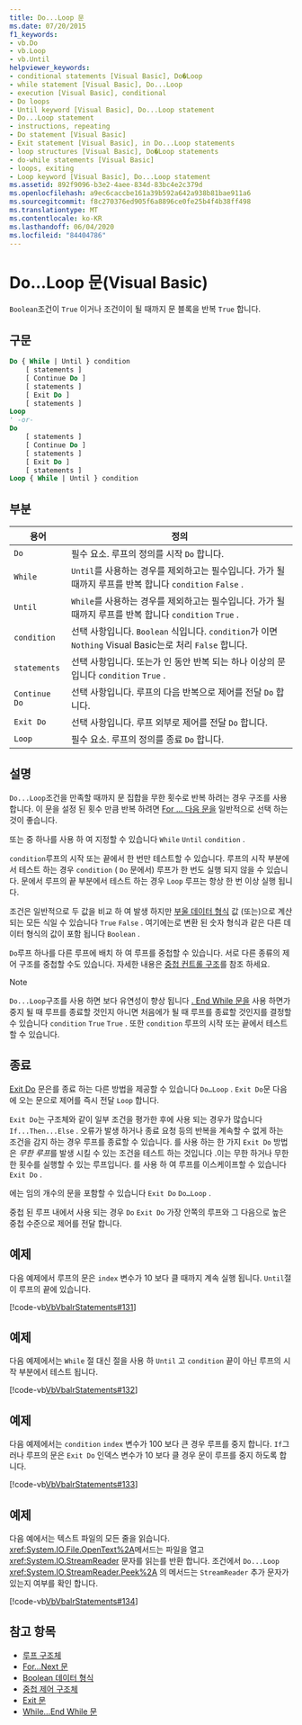 ```yaml
---
title: Do...Loop 문
ms.date: 07/20/2015
f1_keywords:
- vb.Do
- vb.Loop
- vb.Until
helpviewer_keywords:
- conditional statements [Visual Basic], Do�Loop
- while statement [Visual Basic], Do...Loop
- execution [Visual Basic], conditional
- Do loops
- Until keyword [Visual Basic], Do...Loop statement
- Do...Loop statement
- instructions, repeating
- Do statement [Visual Basic]
- Exit statement [Visual Basic], in Do...Loop statements
- loop structures [Visual Basic], Do�Loop statements
- do-while statements [Visual Basic]
- loops, exiting
- Loop keyword [Visual Basic], Do...Loop statement
ms.assetid: 892f9096-b3e2-4aee-834d-83bc4e2c379d
ms.openlocfilehash: a9ec6caccbe161a39b592a642a938b81bae911a6
ms.sourcegitcommit: f8c270376ed905f6a8896ce0fe25b4f4b38ff498
ms.translationtype: MT
ms.contentlocale: ko-KR
ms.lasthandoff: 06/04/2020
ms.locfileid: "84404786"
---
```

# <a name="doloop-statement-visual-basic"></a>Do...Loop 문(Visual Basic)
`Boolean`조건이 `True` 이거나 조건이이 될 때까지 문 블록을 반복 `True` 합니다.  
  
## <a name="syntax"></a>구문  
  
```vb  
Do { While | Until } condition  
    [ statements ]  
    [ Continue Do ]  
    [ statements ]  
    [ Exit Do ]  
    [ statements ]  
Loop  
' -or-  
Do  
    [ statements ]  
    [ Continue Do ]  
    [ statements ]  
    [ Exit Do ]  
    [ statements ]  
Loop { While | Until } condition  
```  
  
## <a name="parts"></a>부분  
  
|용어|정의|  
|---|---|  
|`Do`|필수 요소. 루프의 정의를 시작 `Do` 합니다.|  
|`While`|`Until`를 사용하는 경우를 제외하고는 필수입니다. 가가 될 때까지 루프를 반복 합니다 `condition` `False` .|  
|`Until`|`While`를 사용하는 경우를 제외하고는 필수입니다. 가가 될 때까지 루프를 반복 합니다 `condition` `True` .|  
|`condition`|선택 사항입니다. `Boolean` 식입니다. `condition`가 이면 `Nothing` Visual Basic는로 처리 `False` 합니다.|  
|`statements`|선택 사항입니다. 또는가 인 동안 반복 되는 하나 이상의 문입니다 `condition` `True` .|  
|`Continue Do`|선택 사항입니다. 루프의 다음 반복으로 제어를 전달 `Do` 합니다.|  
|`Exit Do`|선택 사항입니다. 루프 외부로 제어를 전달 `Do` 합니다.|  
|`Loop`|필수 요소. 루프의 정의를 종료 `Do` 합니다.|  
  
## <a name="remarks"></a>설명  
 `Do...Loop`조건을 만족할 때까지 문 집합을 무한 횟수로 반복 하려는 경우 구조를 사용 합니다. 이 문을 설정 된 횟수 만큼 반복 하려면 [For ... 다음 문을](for-next-statement.md) 일반적으로 선택 하는 것이 좋습니다.  
  
 또는 중 하나를 사용 하 여 지정할 수 있습니다 `While` `Until` `condition` .  
  
 `condition`루프의 시작 또는 끝에서 한 번만 테스트할 수 있습니다. 루프의 시작 부분에서 테스트 하는 경우 `condition` ( `Do` 문에서) 루프가 한 번도 실행 되지 않을 수 있습니다. 문에서 루프의 끝 부분에서 테스트 하는 경우 `Loop` 루프는 항상 한 번 이상 실행 됩니다.  
  
 조건은 일반적으로 두 값을 비교 하 여 발생 하지만 [부울 데이터 형식](../data-types/boolean-data-type.md) 값 (또는)으로 계산 되는 모든 식일 수 있습니다 `True` `False` . 여기에는로 변환 된 숫자 형식과 같은 다른 데이터 형식의 값이 포함 됩니다 `Boolean` .  
  
 `Do`루프 하나를 다른 루프에 배치 하 여 루프를 중첩할 수 있습니다. 서로 다른 종류의 제어 구조를 중첩할 수도 있습니다. 자세한 내용은 [중첩 컨트롤 구조](../../programming-guide/language-features/control-flow/nested-control-structures.md)를 참조 하세요.  
  
> [!NOTE]
> `Do...Loop`구조를 사용 하면 보다 유연성이 향상 됩니다 [. End While 문을](while-end-while-statement.md) 사용 하면가 중지 될 때 루프를 종료할 것인지 아니면 처음에가 될 때 루프를 종료할 것인지를 결정할 수 있습니다 `condition` `True` `True` . 또한 `condition` 루프의 시작 또는 끝에서 테스트할 수 있습니다.  
  
## <a name="exit-do"></a>종료  
 [Exit Do](exit-statement.md) 문은를 종료 하는 다른 방법을 제공할 수 있습니다 `Do…Loop` . `Exit Do`문 다음에 오는 문으로 제어를 즉시 전달 `Loop` 합니다.  
  
 `Exit Do`는 구조체와 같이 일부 조건을 평가한 후에 사용 되는 경우가 많습니다 `If...Then...Else` . 오류가 발생 하거나 종료 요청 등의 반복을 계속할 수 없게 하는 조건을 감지 하는 경우 루프를 종료할 수 있습니다. 를 사용 하는 한 가지 `Exit Do` 방법은 *무한 루프*를 발생 시킬 수 있는 조건을 테스트 하는 것입니다 .이는 무한 하거나 무한 한 횟수를 실행할 수 있는 루프입니다. 를 사용 하 여 루프를 이스케이프할 수 있습니다 `Exit Do` .  
  
 에는 임의 개수의 문을 포함할 수 있습니다 `Exit Do` `Do…Loop` .  
  
 중첩 된 루프 내에서 사용 되는 경우 `Do` `Exit Do` 가장 안쪽의 루프와 그 다음으로 높은 중첩 수준으로 제어를 전달 합니다.  
  
## <a name="example"></a>예제  
 다음 예제에서 루프의 문은 `index` 변수가 10 보다 클 때까지 계속 실행 됩니다. `Until`절이 루프의 끝에 있습니다.  
  
 [!code-vb[VbVbalrStatements#131](~/samples/snippets/visualbasic/VS_Snippets_VBCSharp/VbVbalrStatements/VB/class10.vb#131)]  
  
## <a name="example"></a>예제  
 다음 예제에서는 `While` 절 대신 절을 사용 하 `Until` 고 `condition` 끝이 아닌 루프의 시작 부분에서 테스트 됩니다.  
  
 [!code-vb[VbVbalrStatements#132](~/samples/snippets/visualbasic/VS_Snippets_VBCSharp/VbVbalrStatements/VB/class10.vb#132)]  
  
## <a name="example"></a>예제  
 다음 예제에서는 `condition` `index` 변수가 100 보다 큰 경우 루프를 중지 합니다. `If`그러나 루프의 문은 `Exit Do` 인덱스 변수가 10 보다 클 경우 문이 루프를 중지 하도록 합니다.  
  
 [!code-vb[VbVbalrStatements#133](~/samples/snippets/visualbasic/VS_Snippets_VBCSharp/VbVbalrStatements/VB/class10.vb#133)]  
  
## <a name="example"></a>예제  
 다음 예에서는 텍스트 파일의 모든 줄을 읽습니다. <xref:System.IO.File.OpenText%2A>메서드는 파일을 열고 <xref:System.IO.StreamReader> 문자를 읽는를 반환 합니다. 조건에서 `Do...Loop` <xref:System.IO.StreamReader.Peek%2A> 의 메서드는 `StreamReader` 추가 문자가 있는지 여부를 확인 합니다.  
  
 [!code-vb[VbVbalrStatements#134](~/samples/snippets/visualbasic/VS_Snippets_VBCSharp/VbVbalrStatements/VB/class10.vb#134)]  
  
## <a name="see-also"></a>참고 항목

- [루프 구조체](../../programming-guide/language-features/control-flow/loop-structures.md)
- [For...Next 문](for-next-statement.md)
- [Boolean 데이터 형식](../data-types/boolean-data-type.md)
- [중첩 제어 구조체](../../programming-guide/language-features/control-flow/nested-control-structures.md)
- [Exit 문](exit-statement.md)
- [While...End While 문](while-end-while-statement.md)
